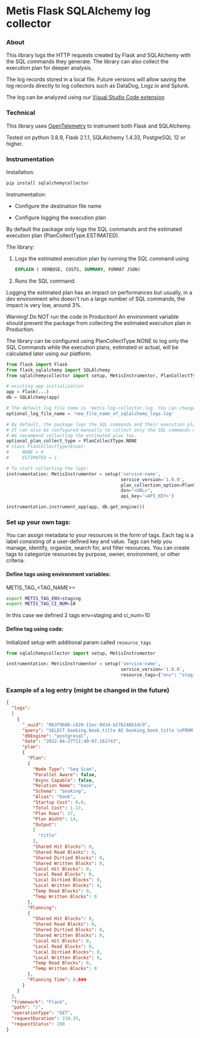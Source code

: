 # Metis Flask SQLAlchemy log collector

### About
This library logs the HTTP requests created by Flask and SQLAlchemy with the SQL commands they generate. The library can also collect the execution plan for deeper analysis.

The log records stored in a local file. Future versions will allow saving the log records directly to log collectors such as DataDog, Logz.io and Splunk.

The log can be analyzed using our [Visual Studio Code extension](https://marketplace.visualstudio.com/items?itemName=Metis.dba-ai-vscode)

### Technical

This library uses [OpenTelemetry](https://pypi.org/project/opentelemetry-sdk/) to instrument both Flask and SQLAlchemy.

Tested on python 3.8.9, Flask 2.1.1, SQLAlchemy 1.4.33, PostgreSQL 12 or higher.

### Instrumentation
Installation:
```bash
pip install sqlalchemycollector
```
Instrumentation:

* Configure the destination file name

* Configure logging the execution plan

By default the package only logs the SQL commands and the estimated execution plan (PlanCollectType.ESTIMATED).

The library:

1. Logs the estimated execution plan by running the SQL command using
    ```sql
    EXPLAIN ( VERBOSE, COSTS, SUMMARY, FORMAT JSON)
    ```
2. Runs the SQL command.

Logging the estimated plan has an impact on performances but usually, in a dev environment who doesn't run a large number of SQL commands, the impact is very low, around 3%.

Warning! Do NOT run the code in Production! An environment variable should prevent the package from collecting the estimated execution plan  in Production.

The library can be configured using PlanCollectType.NONE to log only the SQL Commands while the execution plans, estimated or actual, will be calculated later using our platform.

```python
from flask import Flask
from flask_sqlalchemy import SQLAlchemy
from sqlalchemycollector import setup, MetisInstrumentor, PlanCollectType

# existing app initialization
app = Flask(...)
db = SQLAlchemy(app)

# The default log file name is 'metis-log-collector.log. You can change the default name. 
optional_log_file_name = 'new_file_name_of_sqlalchemy_logs.log'

# By default, the package logs the SQL commands and their execution plan. 
# It can also be configured manually to collect only the SQL commands using PlanCollectType.NONE. 
# We recommend collecting the estimated plan too.
optional_plan_collect_type = PlanCollectType.NONE
# class PlanCollectType(Enum):
#     NONE = 0
#     ESTIMATED = 1

# To start collecting the logs:
instrumentation: MetisInstrumentor = setup('service-name',
                                           service_version='1.0.0',
                                           plan_collection_option=PlanCollectType.ESTIMATED,
                                           dsn="<URL>",
                                           api_key='<API_KEY>')

instrumentation.instrument_app(app, db.get_engine())
```

### Set up your own tags:
You can assign metadata to your resources in the form of tags.
Each tag is a label consisting of a user-defined key and value.
Tags can help you manage, identify, organize, search for, and filter resources.
You can create tags to categorize resources by purpose, owner, environment, or other criteria.

#### Define tags using environment variables:
METIS_TAG_<TAG_NAME>=<VALUE>

```bash
export METIS_TAG_ENV=staging
export METIS_TAG_CI_NUM=10
```
In this case we defined 2 tags env=staging and ci_num=10

#### Define tag using code:
Initialized setup with additional param called `resource_tags`

```python
from sqlalchemycollector import setup, MetisInstrumentor

instrumentation: MetisInstrumentor = setup('service-name',
                                           service_version='1.0.0',
                                           resource_tags={"env": "staging"})
```

### Example of a log entry (might be changed in the future)
```json
{
  "logs":
  [
    {
      "_uuid": "0b3f9b86-c620-11ec-9d14-b276246b1dc9",
      "query": "SELECT booking.book.title AS booking_book_title \nFROM booking.book",
      "dbEngine": "postgresql",
      "date": "2022-04-27T11:49:07.161743",
      "plan":
      {
        "Plan":
        {
          "Node Type": "Seq Scan",
          "Parallel Aware": false,
          "Async Capable": false,
          "Relation Name": "book",
          "Schema": "booking",
          "Alias": "book",
          "Startup Cost": 0.0,
          "Total Cost": 1.17,
          "Plan Rows": 17,
          "Plan Width": 14,
          "Output":
          [
            "title"
          ],
          "Shared Hit Blocks": 0,
          "Shared Read Blocks": 0,
          "Shared Dirtied Blocks": 0,
          "Shared Written Blocks": 0,
          "Local Hit Blocks": 0,
          "Local Read Blocks": 0,
          "Local Dirtied Blocks": 0,
          "Local Written Blocks": 0,
          "Temp Read Blocks": 0,
          "Temp Written Blocks": 0
        },
        "Planning":
        {
          "Shared Hit Blocks": 0,
          "Shared Read Blocks": 0,
          "Shared Dirtied Blocks": 0,
          "Shared Written Blocks": 0,
          "Local Hit Blocks": 0,
          "Local Read Blocks": 0,
          "Local Dirtied Blocks": 0,
          "Local Written Blocks": 0,
          "Temp Read Blocks": 0,
          "Temp Written Blocks": 0
        },
        "Planning Time": 0.044
      }
    }
  ],
  "framework": "Flask",
  "path": "/",
  "operationType": "GET",
  "requestDuration": 210.35,
  "requestStatus": 200
}
```
